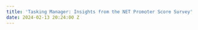 ```yaml
---
title: 'Tasking Manager: Insights from the NET Promoter Score Survey'
date: 2024-02-13 20:24:00 Z
---
```


